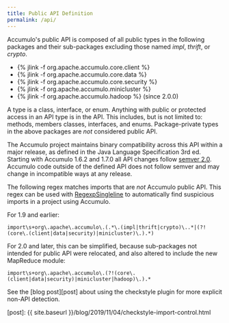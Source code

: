 ```yaml
---
title: Public API Definition
permalink: /api/
---
```


Accumulo's public API is composed of all public types in the following
packages and their sub-packages excluding those named *impl*, *thrift*, or
*crypto*.

 * {% jlink -f org.apache.accumulo.core.client %}
 * {% jlink -f org.apache.accumulo.core.data %}
 * {% jlink -f org.apache.accumulo.core.security %}
 * {% jlink -f org.apache.accumulo.minicluster %}
 * {% jlink -f org.apache.accumulo.hadoop %} (since 2.0.0)

A type is a class, interface, or enum. Anything with public or protected
access in an API type is in the API. This includes, but is not limited to:
methods, members classes, interfaces, and enums. Package-private types in the
above packages are *not* considered public API.

The Accumulo project maintains binary compatibility across this API within a
major release, as defined in the Java Language Specification 3rd ed. Starting
with Accumulo 1.6.2 and 1.7.0 all API changes follow [semver 2.0][semver].
Accumulo code outside of the defined API does not follow semver and may change
in incompatible ways at any release.

The following regex matches imports that are *not* Accumulo public API. This
regex can be used with [RegexpSingleline] to automatically find suspicious
imports in a project using Accumulo.

For 1.9 and earlier:

```regex
import\s+org\.apache\.accumulo\.(.*\.(impl|thrift|crypto)\..*|(?!(core\.(client|data|security)|minicluster)\.).*)
```

For 2.0 and later, this can be simplified, because sub-packages not intended
for public API were relocated, and also altered to include the new MapReduce module:

```regex
import\s+org\.apache\.accumulo\.(?!(core\.(client|data|security)|minicluster|hadoop)\.).*
```

See the [blog post][post] about using the checkstyle plugin for more explicit non-API detection.

[semver]: http://semver.org/spec/v2.0.0
[RegexpSingleline]: http://checkstyle.sourceforge.net/config_regexp.html
[post]: {{ site.baseurl }}/blog/2019/11/04/checkstyle-import-control.html
